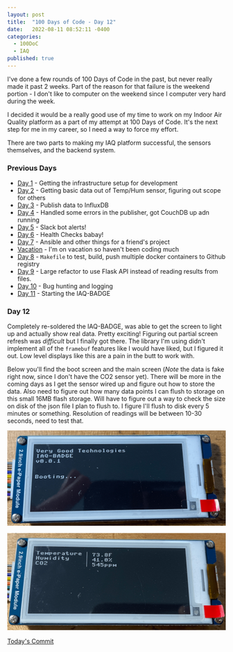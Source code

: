 ```yaml
---
layout: post
title:  "100 Days of Code - Day 12"
date:   2022-08-11 08:52:11 -0400
categories:
  - 100DoC
  - IAQ
published: true
---
```


I've done a few rounds of 100 Days of Code in the past, but never really made it past 2 weeks. Part of the reason for that failure is the weekend portion - I don't like to computer on the weekend since I computer very hard during the week.

I decided it would be a really good use of my time to work on my Indoor Air Quality platform as a part of my attempt at 100 Days of Code. It's the next step for me in my career, so I need a way to force my effort. 

There are two parts to making my IAQ platform successful, the sensors themselves, and the backend system.

### Previous Days

- [Day 1](/100doc-day1) - Getting the infrastructure setup for development
- [Day 2](/100doc-day2) - Getting basic data out of Temp/Hum sensor, figuring out scope for others
- [Day 3](/100doc-day3) - Publish data to InfluxDB
- [Day 4](/100doc-day4) - Handled some errors in the publisher, got CouchDB up adn running
- [Day 5](/100doc-day5) - Slack bot alerts!
- [Day 6](/100doc-day6) - Health Checks babay!
- [Day 7](/100doc-day7) - Ansible and other things for a friend's project
- [Vacation](/100doc-vacation) - I'm on vacation so haven't been coding much
- [Day 8](/100doc-day8) - `Makefile` to test, build, push multiple docker containers to Github registry
- [Day 9](/100doc-day9) - Large refactor to use Flask API instead of reading results from files. 
- [Day 10](/100doc-day10) - Bug hunting and logging
- [Day 11](/100doc-day11) - Starting the IAQ-BADGE

### Day 12

Completely re-soldered the IAQ-BADGE, was able to get the screen to light up and actually show real data. Pretty exciting! Figuring out partial screen refresh was _difficult_ but I finally got there. The library I'm using didn't implement all of the `framebuf` features like I would have liked, but I figured it out. Low level displays like this are a pain in the butt to work with.

Below you'll find the boot screen and the main screen (*Note* the data is fake right now, since I don't have the CO2 sensor yet). There will be more in the coming days as I get the sensor wired up and figure out how to store the data. Also need to figure out how many data points I can flush to storage on this small 16MB flash storage. Will have to figure out a way to check the size on disk of the json file I plan to flush to. I figure I'll flush to disk every 5 minutes or something. Resolution of readings will be between 10-30 seconds, need to test that.

![IAQ-BADGE Boot Screen](/assets/images/100doc-day12-booting.png)

![IAQ-BADGE Main Screen](/assets/images/100doc-day12-main.png)

[Today's Commit](https://github.com/Very-Good-Technologies/iaq-badge/commit/930cea29fbbf1a4644a4baf29173c1b9513d1016)